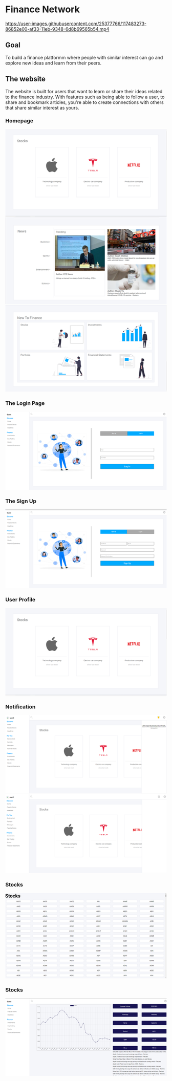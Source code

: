 # Finance Network 

https://user-images.githubusercontent.com/25377766/117483273-86852e00-af33-11eb-9348-6d8b69565b54.mp4

## Goal 
To build a finance platformm where people with similar interest can go and explore new ideas and learn from their peers.

## The website
The website is built for users that want to learn or share their ideas related to the finance industry. With features such as being able to follow a user, to share and bookmark articles, you're able to create connections with others that share similar interest as yours.


### Homepage

<img src="./frontend/src/Resources/financehomepage.PNG">
<img src="./frontend/src/Resources/financehomepage1.PNG">
<img src="./frontend/src/Resources/financehomepage2.PNG">

### The Login Page

<img src="./frontend/src/Resources/financelogin.PNG">

### The Sign Up

<img src="./frontend/src/Resources/financesignup.PNG">

### User Profile

<img src="./frontend/src/Resources/financehomepage.PNG">

### Notification

<img src="./frontend/src/Resources/financenotifcations.PNG">
<img src="./frontend/src/Resources/financenotification1.PNG">


### Stocks

<img src="./frontend/src/Resources/financestocks.PNG">

### Stocks

<img src="./frontend/src/Resources/financestockinfo.PNG">
